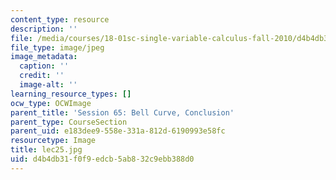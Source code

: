 ```yaml
---
content_type: resource
description: ''
file: /media/courses/18-01sc-single-variable-calculus-fall-2010/d4b4db31f0f9edcb5ab832c9ebb388d0_lec25.jpg
file_type: image/jpeg
image_metadata:
  caption: ''
  credit: ''
  image-alt: ''
learning_resource_types: []
ocw_type: OCWImage
parent_title: 'Session 65: Bell Curve, Conclusion'
parent_type: CourseSection
parent_uid: e183dee9-558e-331a-812d-6190993e58fc
resourcetype: Image
title: lec25.jpg
uid: d4b4db31-f0f9-edcb-5ab8-32c9ebb388d0
---
```

